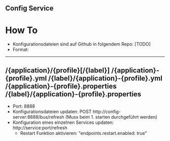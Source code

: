 ## Config Service

# How To

- Konfigurationsdateien sind auf Github in folgendem Repo: [TODO]
- Format:

----
/{application}/{profile}[/{label}]
/{application}-{profile}.yml
/{label}/{application}-{profile}.yml
/{application}-{profile}.properties
/{label}/{application}-{profile}.properties
----

- Port: 8888
- Konfigurationsdateien updaten: POST http://config-server:8888/bus/refresh (Muss beim 1. starten durchgeführt werden)
- Konfiguration eines einzelnen Services updaten: http://service:port/refresh
  - Restart Funktion aktivieren: "endpoints.restart.enabled: true"

  

